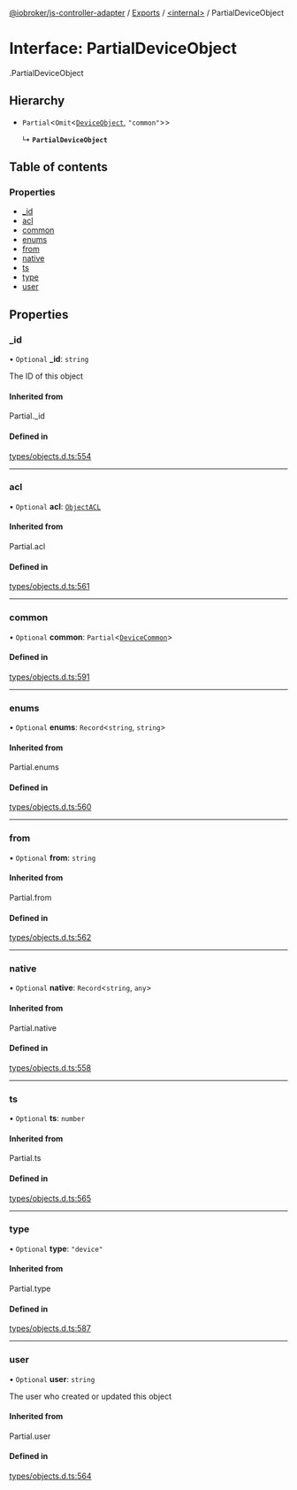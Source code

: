 [@iobroker/js-controller-adapter](../README.md) / [Exports](../modules.md) / [<internal\>](../modules/internal_.md) / PartialDeviceObject

# Interface: PartialDeviceObject

[<internal>](../modules/internal_.md).PartialDeviceObject

## Hierarchy

- `Partial`<`Omit`<[`DeviceObject`](internal_.DeviceObject.md), ``"common"``\>\>

  ↳ **`PartialDeviceObject`**

## Table of contents

### Properties

- [\_id](internal_.PartialDeviceObject.md#_id)
- [acl](internal_.PartialDeviceObject.md#acl)
- [common](internal_.PartialDeviceObject.md#common)
- [enums](internal_.PartialDeviceObject.md#enums)
- [from](internal_.PartialDeviceObject.md#from)
- [native](internal_.PartialDeviceObject.md#native)
- [ts](internal_.PartialDeviceObject.md#ts)
- [type](internal_.PartialDeviceObject.md#type)
- [user](internal_.PartialDeviceObject.md#user)

## Properties

### \_id

• `Optional` **\_id**: `string`

The ID of this object

#### Inherited from

Partial.\_id

#### Defined in

[types/objects.d.ts:554](https://github.com/ioBroker/ioBroker.js-controller/blob/0a61af83/packages/types/objects.d.ts#L554)

___

### acl

• `Optional` **acl**: [`ObjectACL`](internal_.ObjectACL.md)

#### Inherited from

Partial.acl

#### Defined in

[types/objects.d.ts:561](https://github.com/ioBroker/ioBroker.js-controller/blob/0a61af83/packages/types/objects.d.ts#L561)

___

### common

• `Optional` **common**: `Partial`<[`DeviceCommon`](internal_.DeviceCommon.md)\>

#### Defined in

[types/objects.d.ts:591](https://github.com/ioBroker/ioBroker.js-controller/blob/0a61af83/packages/types/objects.d.ts#L591)

___

### enums

• `Optional` **enums**: `Record`<`string`, `string`\>

#### Inherited from

Partial.enums

#### Defined in

[types/objects.d.ts:560](https://github.com/ioBroker/ioBroker.js-controller/blob/0a61af83/packages/types/objects.d.ts#L560)

___

### from

• `Optional` **from**: `string`

#### Inherited from

Partial.from

#### Defined in

[types/objects.d.ts:562](https://github.com/ioBroker/ioBroker.js-controller/blob/0a61af83/packages/types/objects.d.ts#L562)

___

### native

• `Optional` **native**: `Record`<`string`, `any`\>

#### Inherited from

Partial.native

#### Defined in

[types/objects.d.ts:558](https://github.com/ioBroker/ioBroker.js-controller/blob/0a61af83/packages/types/objects.d.ts#L558)

___

### ts

• `Optional` **ts**: `number`

#### Inherited from

Partial.ts

#### Defined in

[types/objects.d.ts:565](https://github.com/ioBroker/ioBroker.js-controller/blob/0a61af83/packages/types/objects.d.ts#L565)

___

### type

• `Optional` **type**: ``"device"``

#### Inherited from

Partial.type

#### Defined in

[types/objects.d.ts:587](https://github.com/ioBroker/ioBroker.js-controller/blob/0a61af83/packages/types/objects.d.ts#L587)

___

### user

• `Optional` **user**: `string`

The user who created or updated this object

#### Inherited from

Partial.user

#### Defined in

[types/objects.d.ts:564](https://github.com/ioBroker/ioBroker.js-controller/blob/0a61af83/packages/types/objects.d.ts#L564)

